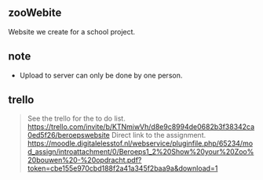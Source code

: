 ## zooWebite
Website we create for a school project.

## note
- Upload to server can only be done by one person. 

## trello
>See the trello for the to do list.  
https://trello.com/invite/b/KTNmiwVh/d8e9c8994de0682b3f38342ca0ed5f26/beroepswebsite
>Direct link to the assignment.  
https://moodle.digitalelesstof.nl/webservice/pluginfile.php/65234/mod_assign/introattachment/0/Beroeps1_2%20Show%20your%20Zoo%20bouwen%20-%20opdracht.pdf?token=cbe155e970cbd188f2a41a345f2baa9a&download=1

